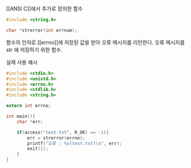[[ANSI C]]에서 추가로 정의한 함수

~~~c
#include <string.h>

char *strerror(int errnum);
~~~

함수의 인자로 [[errno]]에 저장된 값을 받아 오류 메시지를 리턴한다.
오류 메시지를 str 에 저장하기 위한 함수.

실제 사용 예시
~~~c
#include <stdio.h>
#include <unistd.h>
#include <errno.h>
#include <stdlib.h>
#include <string.h>

extern int errno;

int main(){
	char *err;

	if(access("test.txt", R_OK) == -1){
		err = strerror(errno);
		printf("오류 : %s(test.txt)\n", err);
		exit(1);
	}
}
~~~
